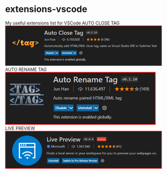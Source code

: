 # extensions-vscode
My useful extensions list for VSCode
AUTO CLOSE TAG
![Screenshot](autoclosetag.png)
AUTO RENAME TAG
![Screenshot](auto-rename-tag.png)
LIVE PREVIEW
![Screenshot](live-server-preview.png)
